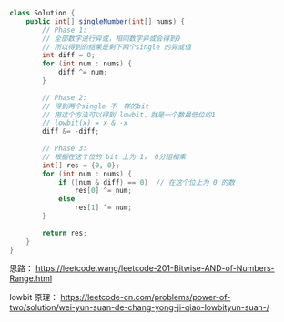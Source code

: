 ```java
class Solution {
    public int[] singleNumber(int[] nums) {
        // Phase 1:
        // 全部数字进行异或，相同数字异或会得到0
        // 所以得到的结果是剩下两个single 的异或值
        int diff = 0;
        for (int num : nums) {
            diff ^= num;
        }
        
        // Phase 2:
        // 得到两个single 不一样的bit
        // 用这个方法可以得到 lowbit，就是一个数最低位的1
        // lowbit(x) = x & -x
        diff &= -diff;
        
        // Phase 3:
        // 根据在这个位的 bit 上为 1， 0分组相乘
        int[] res = {0, 0};
        for (int num : nums) {
            if ((num & diff) == 0)  // 在这个位上为 0 的数
                res[0] ^= num;
            else
                res[1] ^= num;
        }
        
        return res;
    }
}
```

思路：
https://leetcode.wang/leetcode-201-Bitwise-AND-of-Numbers-Range.html

lowbit 原理：
https://leetcode-cn.com/problems/power-of-two/solution/wei-yun-suan-de-chang-yong-ji-qiao-lowbityun-suan-/